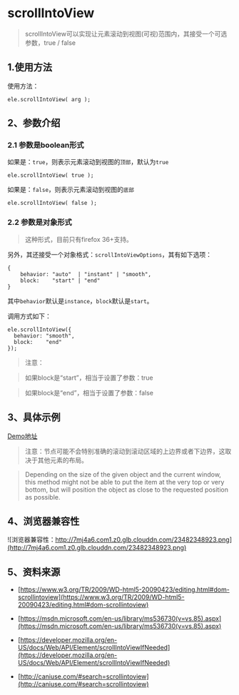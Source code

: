 # scrollIntoView

> scrollIntoView可以实现让元素滚动到视图(可视)范围内，其接受一个可选参数，true / false

## 1.使用方法

使用方法：

    ele.scrollIntoView( arg );

## 2、参数介绍

### 2.1 参数是boolean形式

如果是：`true`，则表示元素滚动到视图的`顶部`，默认为`true`

    ele.scrollIntoView( true );

如果是：`false`，则表示元素滚动到视图的`底部`

    ele.scrollIntoView( false );

### 2.2 参数是对象形式

> 这种形式，目前只有firefox 36+支持。

另外，其还接受一个对象格式：`scrollIntoViewOptions`，其有如下选项：

    {
        behavior: "auto"  | "instant" | "smooth",
        block:    "start" | "end"
    }

其中`behavior`默认是`instance`，`block`默认是`start`。

调用方式如下：

    ele.scrollIntoView({
      behavior: "smooth",
      block:    "end"
    });

> 注意：

> 如果block是“start”，相当于设置了参数：true

> 如果block是“end”，相当于设置了参数：false

## 3、具体示例

[Demo地址](http://sandbox.runjs.cn/show/u1ogecdw)

> 注意：节点可能不会特别准确的滚动到滚动区域的上边界或者下边界，这取决于其他元素的布局。

> Depending on the size of the given object and the current window, this method might not be able to put the item at the very top or very bottom, but will position the object as close to the requested position as possible.

## 4、浏览器兼容性

![浏览器兼容性：http://7mj4a6.com1.z0.glb.clouddn.com/23482348923.png](http://7mj4a6.com1.z0.glb.clouddn.com/23482348923.png)

## 5、资料来源

* [https://www.w3.org/TR/2009/WD-html5-20090423/editing.html#dom-scrollintoview](https://www.w3.org/TR/2009/WD-html5-20090423/editing.html#dom-scrollintoview)

* [https://msdn.microsoft.com/en-us/library/ms536730(v=vs.85).aspx](https://msdn.microsoft.com/en-us/library/ms536730(v=vs.85).aspx)

* [https://developer.mozilla.org/en-US/docs/Web/API/Element/scrollIntoViewIfNeeded](https://developer.mozilla.org/en-US/docs/Web/API/Element/scrollIntoViewIfNeeded)

* [http://caniuse.com/#search=scrollintoview](http://caniuse.com/#search=scrollintoview)
